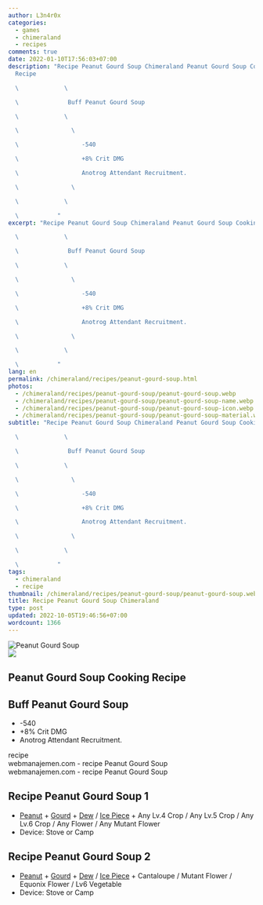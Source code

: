 ```yaml
---
author: L3n4r0x
categories:
  - games
  - chimeraland
  - recipes
comments: true
date: 2022-01-10T17:56:03+07:00
description: "Recipe Peanut Gourd Soup Chimeraland Peanut Gourd Soup Cooking
  Recipe

  \             \ 

  \              Buff Peanut Gourd Soup

  \             \ 

  \               \ 

  \                  -540

  \                  +8% Crit DMG

  \                  Anotrog Attendant Recruitment.

  \               \ 

  \             \ 

  \           "
excerpt: "Recipe Peanut Gourd Soup Chimeraland Peanut Gourd Soup Cooking Recipe

  \             \ 

  \              Buff Peanut Gourd Soup

  \             \ 

  \               \ 

  \                  -540

  \                  +8% Crit DMG

  \                  Anotrog Attendant Recruitment.

  \               \ 

  \             \ 

  \           "
lang: en
permalink: /chimeraland/recipes/peanut-gourd-soup.html
photos:
  - /chimeraland/recipes/peanut-gourd-soup/peanut-gourd-soup.webp
  - /chimeraland/recipes/peanut-gourd-soup/peanut-gourd-soup-name.webp
  - /chimeraland/recipes/peanut-gourd-soup/peanut-gourd-soup-icon.webp
  - /chimeraland/recipes/peanut-gourd-soup/peanut-gourd-soup-material.webp
subtitle: "Recipe Peanut Gourd Soup Chimeraland Peanut Gourd Soup Cooking Recipe

  \             \ 

  \              Buff Peanut Gourd Soup

  \             \ 

  \               \ 

  \                  -540

  \                  +8% Crit DMG

  \                  Anotrog Attendant Recruitment.

  \               \ 

  \             \ 

  \           "
tags:
  - chimeraland
  - recipe
thumbnail: /chimeraland/recipes/peanut-gourd-soup/peanut-gourd-soup.webp
title: Recipe Peanut Gourd Soup Chimeraland
type: post
updated: 2022-10-05T19:46:56+07:00
wordcount: 1366
---
```


<link
  rel="stylesheet"
  href="https://rawcdn.githack.com/dimaslanjaka/Web-Manajemen/870a349/css/bootstrap-5-3-0-alpha3-wrapper.css"
/>
<section id="bootstrap-wrapper">
  <div data-bs-theme="dark">
    <div class="card mb-2">
      <div class="card-body">
        <div class="row g-0">
          <div class="col-sm-4 position-relative mb-2">
            <img
              src="https://www.webmanajemen.com/chimeraland/recipes/peanut-gourd-soup/peanut-gourd-soup-material.webp"
              class="card-img fit-cover w-100 h-100"
              alt="Peanut Gourd Soup"
              data-fancybox="true"
            />
          </div>
          <div class="col-sm-8 mb-2">
            <div class="card-body">
              <div class="d-flex flex-row align-items-center mb-3">
                <img
                  class="d-inline-block me-2"
                  src="https://www.webmanajemen.com/chimeraland/recipes/peanut-gourd-soup/peanut-gourd-soup-icon.webp"
                  width="auto"
                  height="auto"
                  style="vertical-align: middle"
                />
                <h2 class="fs-5">Peanut Gourd Soup Cooking Recipe</h2>
              </div>
              <h2 class="card-title fs-5">Buff Peanut Gourd Soup</h2>
              <div class="card-text">
                <ul>
                  <li>-540</li>
                  <li>+8% Crit DMG</li>
                  <li>Anotrog Attendant Recruitment.</li>
                </ul>
              </div>
              <span class="badge rounded-pill">recipe</span>
            </div>
            <div class="card-footer text-end text-muted mt-auto">
              webmanajemen.com - recipe Peanut Gourd Soup
            </div>
          </div>
        </div>
      </div>
      <div class="card-footer text-end text-muted">
        webmanajemen.com - recipe Peanut Gourd Soup
      </div>
    </div>
    <div class="row mb-2">
      <div class="col-12 col-lg-6 recipe-item mb-2">
        <div class="card">
          <div class="card-body">
            <h2 class="card-title fs-5">Recipe Peanut Gourd Soup 1</h2>
            <div class="card-text">
              <ul>
                <li>
                  <a
                    class="text-decoration-none text-primary"
                    href="/chimeraland/materials/peanut.html"
                    >Peanut</a
                  ><span> + </span
                  ><a
                    class="text-decoration-none text-primary"
                    href="/chimeraland/materials/gourd.html"
                    >Gourd</a
                  ><span> + </span
                  ><a
                    class="text-decoration-none text-primary"
                    href="/chimeraland/materials/dew.html"
                    >Dew</a
                  ><span> / </span
                  ><a
                    class="text-decoration-none text-primary"
                    href="/chimeraland/materials/ice-piece.html"
                    >Ice Piece</a
                  ><span> + </span>Any Lv.4 Crop<span> / </span>Any Lv.5
                  Crop<span> / </span>Any Lv.6 Crop<span> / </span>Any
                  Flower<span> / </span>Any Mutant Flower
                </li>
                <li>Device: Stove or Camp</li>
              </ul>
            </div>
          </div>
        </div>
      </div>
      <div class="col-12 col-lg-6 recipe-item mb-2">
        <div class="card">
          <div class="card-body">
            <h2 class="card-title fs-5">Recipe Peanut Gourd Soup 2</h2>
            <div class="card-text">
              <ul>
                <li>
                  <a
                    class="text-decoration-none text-primary"
                    href="/chimeraland/materials/peanut.html"
                    >Peanut</a
                  ><span> + </span
                  ><a
                    class="text-decoration-none text-primary"
                    href="/chimeraland/materials/gourd.html"
                    >Gourd</a
                  ><span> + </span
                  ><a
                    class="text-decoration-none text-primary"
                    href="/chimeraland/materials/dew.html"
                    >Dew</a
                  ><span> / </span
                  ><a
                    class="text-decoration-none text-primary"
                    href="/chimeraland/materials/ice-piece.html"
                    >Ice Piece</a
                  ><span> + </span>Cantaloupe<span> / </span>Mutant Flower<span>
                    / </span
                  >Equonix Flower<span> / </span>Lv6 Vegetable
                </li>
                <li>Device: Stove or Camp</li>
              </ul>
            </div>
          </div>
        </div>
      </div>
    </div>
  </div>
</section>